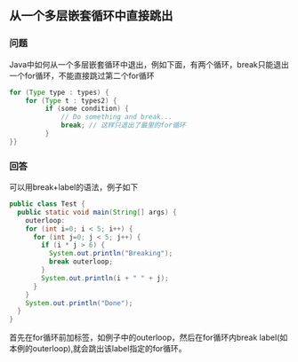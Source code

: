 ## 从一个多层嵌套循环中直接跳出

### 问题
Java中如何从一个多层嵌套循环中退出，例如下面，有两个循环，break只能退出一个for循环，不能直接跳过第二个for循环
```java
for (Type type : types) {  
    for (Type t : types2) {  
         if (some condition) {  
             // Do something and break...  
             break; // 这样只退出了最里的for循环  
         }  
}}  
```

### 回答

可以用break+label的语法，例子如下
```java
public class Test {  
  public static void main(String[] args) {  
    outerloop:  
    for (int i=0; i < 5; i++) {  
      for (int j=0; j < 5; j++) {  
        if (i * j > 6) {  
          System.out.println("Breaking");  
          break outerloop;  
        }  
        System.out.println(i + " " + j);  
      }  
    }  
    System.out.println("Done");  
  }  
}  
```

首先在for循环前加标签，如例子中的outerloop，然后在for循环内break label(如本例的outerloop),就会跳出该label指定的for循环。

 